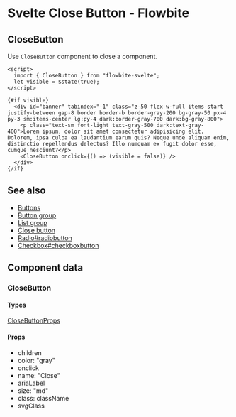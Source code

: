# Svelte Close Button - Flowbite


## CloseButton

Use `CloseButton` component to close a component.

```svelte
<script>
  import { CloseButton } from "flowbite-svelte";
  let visible = $state(true);
</script>

{#if visible}
  <div id="banner" tabindex="-1" class="z-50 flex w-full items-start justify-between gap-8 border border-b border-gray-200 bg-gray-50 px-4 py-3 sm:items-center lg:py-4 dark:border-gray-700 dark:bg-gray-800">
    <p class="text-sm font-light text-gray-500 dark:text-gray-400">Lorem ipsum, dolor sit amet consectetur adipisicing elit. Dolorem, ipsa culpa ea laudantium earum quis? Neque unde aliquam enim, distinctio repellendus delectus? Illo numquam ex fugit dolor esse, cumque nesciunt?</p>
    <CloseButton onclick={() => (visible = false)} />
  </div>
{/if}
```

## See also

- [Buttons](https://flowbite-svelte.com/llm/components/buttons.md)
- [Button group](https://flowbite-svelte.com/llm/components/button-group.md)
- [List group](https://flowbite-svelte.com/llm/components/list-group.md)
- [Close button](https://flowbite-svelte.com/llm/utilities/close-button.md)
- [Radio#radiobutton](https://flowbite-svelte.com/llm/forms/radio#radiobutton.md)
- [Checkbox#checkboxbutton](https://flowbite-svelte.com/llm/forms/checkbox#checkboxbutton.md)

## Component data

### CloseButton

#### Types

[CloseButtonProps](https://github.com/themesberg/flowbite-svelte/blob/main/src/lib/types.ts#L97)

#### Props

- children
- color: "gray"
- onclick
- name: "Close"
- ariaLabel
- size: "md"
- class: className
- svgClass

